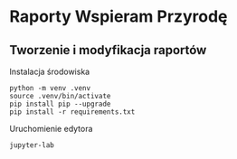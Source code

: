 # Raporty Wspieram Przyrodę

## Tworzenie i modyfikacja raportów

Instalacja środowiska
```shell
python -m venv .venv
source .venv/bin/activate
pip install pip --upgrade
pip install -r requirements.txt
```

Uruchomienie edytora

```shell
jupyter-lab
```